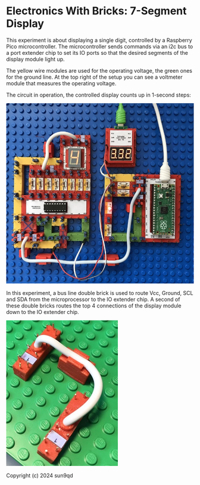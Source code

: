 # Electronics With Bricks: 7-Segment Display

This experiment is about displaying a single digit, controlled by a Raspberry Pico microcontroller. The microcontroller sends commands via an i2c bus to a port extender chip to set its IO ports so that the desired segments of the display module light up.

The yellow wire modules are used for the operating voltage, the green ones for the ground line. At the top right of the setup you can see a voltmeter module that measures the operating voltage.

The circuit in operation, the controlled display counts up in 1-second steps:

![7-Segment Display](img/_7SegmentDisplay_Running.jpg)

In this experiment, a bus line double brick is used to route Vcc, Ground, SCL and SDA from the microprocessor to the IO extender chip. A second of these double bricks routes the top 4 connections of the display module down to the IO extender chip.

![7-Segment Bus Line](img/_7SegmentDisplay_BusLine.jpg)

Copyright (c) 2024 sun9qd


